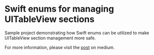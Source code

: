 # Swift enums for managing UITableView sections

Sample project demonstrating how Swift enums can be utilized to make UITableView section management more safe.

For more information, please visit the [post]() on medium.

